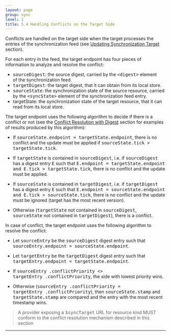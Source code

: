 ```yaml
---
layout: page
group: sync
level: 1
title: 5.4 Handling Conflicts on the Target Side
---
```


Conflicts are handled on the target side when the target processes the
entries of the synchronization feed (see [Updating Synchronization Target](../0503/ "5.3 Updating Synchronization Target") section).

For each entry in the feed, the target endpoint has four pieces of
information to analyze and resolve the conflict:

*   <tt>sourceDigest</tt>: the source digest, carried by
the&nbsp;<tt>&lt;digest&gt;</tt>&nbsp;element of&nbsp;the synchronization feed.
*   <tt>targetDigest</tt>: the target digest, that it can obtain from its local
store.
*   <tt>sourceState</tt>: the synchronization state of the source resource,
carried by the <tt>&lt;syncState&gt;</tt> element of the synchronization feed
entry.
*   targetState: the synchronization state of the target resource, that it can
read from its local store.

The target endpoint uses the following algorithm to decide if there is a
conflict or not (see the [Conflict Resolution with
Digest](../0206/ "2.6 Handling Conflicts with Digest") section for examples of results produced by this algorithm):

*   If <tt><tt><tt>sourceState</tt>.endpoint = targetState.endpoint</tt></tt>,
there is no conflict and&nbsp;the update&nbsp;must be applied&nbsp;if <tt>sourceState.tick &gt;
targetState.tick</tt>.
*   If <tt>targetState</tt> is contained in <tt>sourceDigest</tt>, i.e. if
<tt>sourceDigest</tt> has a digest entry <tt>E</tt> such that <tt>E.endpoint =
targetState.endpoint and E.tick &gt; targetState.tick</tt>, there is no
conflict and the update must be applied.
*   If <tt>sourceState</tt> is contained in <tt>targetDigest</tt>, i.e. if
<tt>targetDigest</tt> has a digest entry <tt>E</tt> such that <tt>E.endpoint =
sourceState.endpoint and E.tick &gt; sourceState.tick</tt>, there is no
conflict and the update must be ignored (target has the most recent version).

*   Otherwise (<tt>targetState</tt> not contained in <tt>sourceDigest</tt>,
<tt>sourceState</tt> not contained in <tt>targetDigest</tt>), there is a
conflict.

In case of conflict, the target endpoint uses the following algorithm to
resolve the conflict:

*   Let&nbsp;<tt>sourceEntry</tt>&nbsp;be the <tt>sourceDigest</tt> digest entry such that
<tt>sourceEntry.endpoint = sourceState.endpoint</tt>.
*   Let&nbsp;<tt>targetEntry</tt> be the <tt>targetDigest</tt> digest entry such that
<tt>targetEntry.endpoint = targetState.endpoint</tt>.
*   If <tt><tt><tt>sourceEntry&nbsp;.conflictPriority </tt>&lt;&gt;
targetEntry&nbsp;.conflictPriority</tt></tt>, the side with lowest priority wins.

*   Otherwise (<tt>sourceEntry&nbsp;.conflictPriority&nbsp;=
targetEntry&nbsp;.conflictPriority</tt>), then <tt>sourceState.stamp</tt> and
<tt>targetState.stamp</tt> are compared and the entry with the most recent
timestamp wins.

<blockquote class="compliance">A provider exposing a <tt>$syncTarget</tt> URL for resource kind
MUST conform to the conflict resolution mechanism described in this section</blockquote>

* * *
